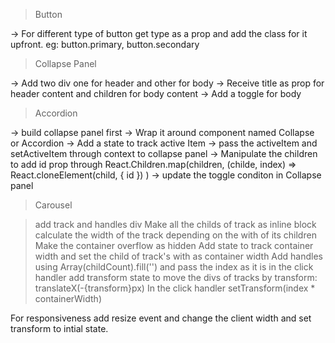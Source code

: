 
> Button

-> For different type of button get type as a prop and add the class for it upfront. eg: button.primary, button.secondary

> Collapse Panel

-> Add two div one for header and other for body
-> Receive title as prop for header content and children for body content
-> Add a toggle for body 

> Accordion

-> build collapse panel first
-> Wrap it around component named Collapse or Accordion
-> Add a state to track active Item
-> pass the activeItem and setActiveItem through
   context to collapse panel
-> Manipulate the children to add id prop through
React.Children.map(children, (childe, index) => 
 React.cloneElement(child, {
    id
 })
)
-> update the toggle conditon in Collapse panel

> Carousel

> add track and handles div
> Make all the childs of track as inline block
> calculate the width of the track depending on
 the with of its children
> Make the container overflow as hidden
> Add state to track container width and set the
child of track's with as container width
> Add handles using Array(childCount).fill('') and pass the index as it is in the click handler
> add transform state to move the divs of tracks by transform: translateX(-{transform}px)
> In the click handler setTransform(index * containerWidth)

For responsiveness add resize event and change the client width and set transform to intial state.